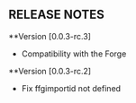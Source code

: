 ## RELEASE NOTES

**Version [0.0.3-rc.3]
* Compatibility with the Forge

**Version [0.0.3-rc.2]
* Fix ffgimportid not defined

